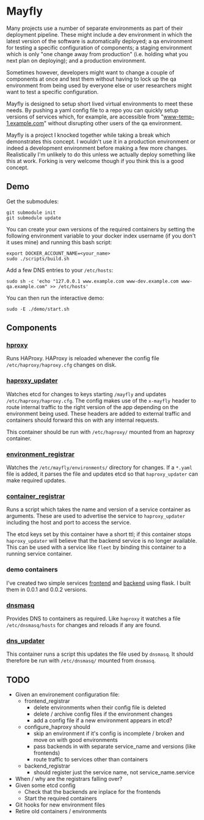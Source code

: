 # Mayfly

Many projects use a number of separate environments as part of their deployment 
pipeline.  These might include a dev environment in which the latest version of the
software is automatically deployed; a qa environment for testing a specific 
configuration of components; a staging environment which is only "one change away from
production" (i.e. holding what you next plan on deploying); and a production 
environment.

Sometimes however, developers might want to change a couple of components at once and
test them without having to lock up the qa environment from being used by everyone else
or user researchers might want to test a specific configuration.

Mayfly is designed to setup short lived virtual environments to meet these needs.  By 
pushing a yaml config file to a repo you can quickly setup versions of services which, 
for example, are accessible from "www-temp-1.example.com" without disrupting other users 
of the qa environment.

Mayfly is a project I knocked together while taking a break which demonstrates this 
concept.  I wouldn't use it in a production environment or indeed a development 
environment before making a few more changes.  Realistically I'm unlikely to do this
unless we actually deploy something like this at work.  Forking  is very welcome though
if you think this is a good concept.

## Demo

Get the submodules:

```
git submodule init
git submodule update
```

You can create your own versions of the required containers by setting the following 
environment variable to your docker index username (if you don't it uses mine) and 
running this bash script:

```
export DOCKER_ACCOUNT_NAME=<your_name>
sudo ./scripts/build.sh
```

Add a few DNS entries to your `/etc/hosts`:

```
sudo sh -c 'echo "127.0.0.1 www.example.com www-dev.example.com www-qa.example.com" >> /etc/hosts'
```

You can then run the interactive demo:

```
sudo -E ./demo/start.sh
```

## Components

### [hproxy](https://github.com/bewt85/docker-haproxy)
Runs HAProxy.  HAProxy is reloaded whenever the config file 
`/etc/haproxy/haproxy.cfg` changes on disk.

### [haproxy_updater](https://github.com/bewt85/mayfly-haproxy-updater)

Watches etcd for changes to keys starting `/mayfly` and updates 
`/etc/haproxy/haproxy.cfg`.  The config makes use of the `x-mayfly` header to 
route internal traffic to the right version of the app depending on the 
environment being used.  These headers are added to external traffic and 
containers should forward this on with any internal requests.

This container should be run with `/etc/haproxy/` mounted from an haproxy 
container.

### [environment_registrar](https://github.com/bewt85/mayfly-environment-registrar)

Watches the `/etc/mayfly/environments/` directory for changes.  If a `*.yaml` 
file is added, it parses the file and updates etcd so that `haproxy_updater`
can make required updates.

### [container_registrar](https://github.com/bewt85/mayfly-container-registrar)

Runs a script which takes the name and version of a service container as 
arguments.  These are used to advertise the service to `haproxy_updater` 
including the host and port to access the service.

The etcd keys set by this container have a short ttl; if this container stops
`haproxy_updater` will believe that the backend service is no longer 
available.  This can be used with a service like `fleet` by binding this 
container to a running service container.

### demo containers

I've created two simple services [frontend](https://github.com/bewt85/example-frontend) 
and [backend](https://github.com/bewt85/example-backend) using flask.  I built them 
in 0.0.1 and 0.0.2 versions.

### [dnsmasq](https://github.com/bewt85/docker-dnsmasq)

Provides DNS to containers as required.  Like `haproxy` it watches a file 
`/etc/dnsmasq/hosts` for changes and reloads if any are found.

### [dns_updater](https://github.com/bewt85/mayfly-dnsmasq-updater)

This container runs a script this updates the file used by `dnsmasq`.  It should
therefore be run with `/etc/dnsmasq/` mounted from `dnsmasq`.

## TODO

- Given an environement configuration file:
  - frontend\_registrar
    - delete environments when their config file is deleted
    - delete / archive config files if the environment changes
    - add a config file if a new environment appears in etcd?
  - configure\_haproxy should
    - skip an environment if it's config is incomplete / broken and move on
      with good environments
    - pass backends in with separate service\_name and versions (like frontends)
    - route traffic to services other than containers
  - backend\_registrar
    - should register just the service name, not service\_name.service
- When / why are the registrars falling over?
- Given some etcd config
  - Check that the backends are inplace for the frontends 
  - Start the required containers
- Git hooks for new environment files
- Retire old containers / environments
